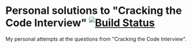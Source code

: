 # Personal solutions to "Cracking the Code Interview" [![Build Status](https://travis-ci.com/jakobbeckmann/coding_practice.svg?token=6RwG9cGf5RW9JwThwdpc&branch=master)](https://travis-ci.com/jakobbeckmann/coding_practice)

My personal attempts at the questions from "Cracking the Code Interview".
